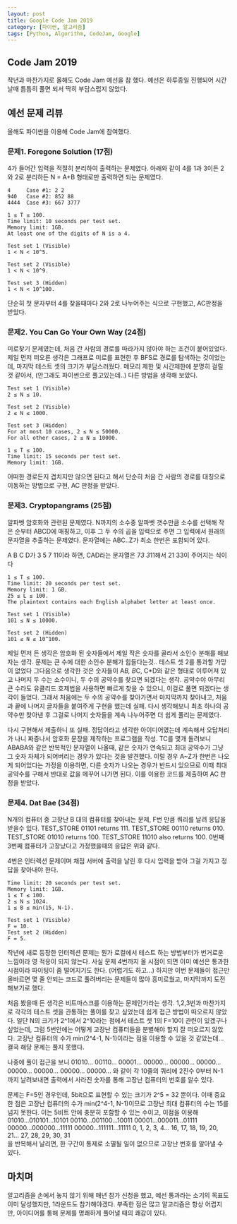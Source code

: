 ```yaml
---
layout: post
title: Google Code Jam 2019
category: [파이썬, 알고리즘]
tags: [Python, Algorithm, CodeJam, Google]
---
```


## Code Jam 2019
작년과 마찬가지로 올해도 Code Jam 예선을 참 했다.
예선은 하루종일 진행되어 시간날때 틈틈히 풀면 되서 딱히 부담스럽지 않았다.

## 예선 문제 리뷰
올해도 파이썬을 이용해 Code Jam에 참여했다.

### 문제1. Foregone Solution (17점)
4가 들어간 입력을 적절히 분리하여 출력하는 문제였다.
아래와 같이 4를 1과 3이든 2와 2로 분리하든 N = A+B 형태로만 출력하면 되는 문제였다.

```
4     Case #1: 2 2
940   Case #2: 852 88
4444  Case #3: 667 3777

1 ≤ T ≤ 100.
Time limit: 10 seconds per test set.
Memory limit: 1GB.
At least one of the digits of N is a 4.

Test set 1 (Visible)
1 < N < 10^5.

Test set 2 (Visible)
1 < N < 10^9.

Test set 3 (Hidden)
1 < N < 10^100.
```

단순히 첫 문자부터 4를 찾을때마다 2와 2로 나누어주는 식으로 구현했고, AC판정을 받았다.


### 문제2. You Can Go Your Own Way (24점)
미로찾기 문제였는데, 처음 간 사람의 경로를 따라가지 않아야 하는 조건이 붙어있었다.
제일 먼저 떠오른 생각은 그래프로 미로를 표현한 후 BFS로 경로를 탐색하는 것이었는데, 마지막 테스트 셋의 크기가 부담스러웠다.
메모리 제한 및 시간제한에 분명히 걸릴 것 같아서, (안그래도 파이썬으로 풀고있는데..) 다른 방법을 생각해 보았다.

```
Test set 1 (Visible)
2 ≤ N ≤ 10.

Test set 2 (Visible)
2 ≤ N ≤ 1000.

Test set 3 (Hidden)
For at most 10 cases, 2 ≤ N ≤ 50000.
For all other cases, 2 ≤ N ≤ 10000.

1 ≤ T ≤ 100.
Time limit: 15 seconds per test set.
Memory limit: 1GB.
```

어떠한 경로든지 겹치지만 않으면 된다고 해서 단순히 처음 간 사람의 경로를 대칭으로 이동하는 방법으로 구현, AC 판정을 받았다.


### 문제3. Cryptopangrams (25점)
알파벳 암호화와 관련된 문제였다. N까지의 소수중 알파벳 갯수만큼 소수를 선택해 작은 순부터 ABCD에 매핑하고,
이후 그 두 수의 곱을 입력으로 주면 그 입력에서 원래의 문자열을 추출하는 문제였다.
문자열에는 ABC..Z가 최소 한번은 포함되어 있다.

A B C D가 3 5 7 11이라 하면, CAD라는 문자열은 7*3 3*11해서 21 33이 주어지는 식이다

 ```
 1 ≤ T ≤ 100.
 Time limit: 20 seconds per test set.
 Memory limit: 1 GB.
 25 ≤ L ≤ 100.
 The plaintext contains each English alphabet letter at least once.
 
 Test set 1 (Visible)
 101 ≤ N ≤ 10000.
 
 Test set 2 (Hidden)
 101 ≤ N ≤ 10^100.
 ```
 제일 먼저 든 생각은 암호화 된 숫자들에서 제일 작은 숫자를 골라서 소인수 분해를 해보자는 생각.
 문제는 큰 수에 대한 소인수 분해가 힘들다는것.. 테스트 셋 2를 통과할 가망이 없었다
 그다음으로 생각한 것은 숫자들이 A*B, B*C, C*D와 같은 형태로 이루어져 있고 나머지 두 수는 소수이니,
 두 수의 공약수를 찾으면 되겠다는 생각.
 공약수야 아무리 큰 수라도 유클리드 호제법을 사용하면 빠르게 찾을 수 있으니, 이걸로 풀면 되겠다는 생각이 들었다.
 그래서 처음에는 두 수의 공약수를 찾아가면서 마지막까지 찾아내고, 처음과 끝에 나머지 글자들을 붙여주게 구현을 했는데 실패.
 다시 생각해보니 최초 하나의 공약수만 찾아낸 후 그걸로 나머지 숫자들을 계속 나누어주면 더 쉽게 풀리는 문제였다.
 
 다시 구현해서 제출하니 또 실패. 정답이라고 생각한 아이디어였는데 계속해서 오답처리가 나니 짜증나서 암호화 문장을 제작하는 프로그램을 작성. TC를 몇개 돌려보니 ABABA와 같은 반복적인 문자열이 나올때, 같은 숫자가 연속되고 최대 공약수가 그냥 그 숫자 자체가 되어버리는 경우가 있다는 것을 발견했다.
 이럴 경우 A~Z가 한번은 나오게 되어있다는 가정을 이용하면, 다른 숫자가 나오는 경우가 반드시 있으므로 이때 최대공약수를 구해서 반대로 값을 메꾸어 나가면 된다. 이를 이용한 코드를 제출하여 AC 판정을 받았다.

### 문제4. Dat Bae (34점)
N개의 컴퓨터 중 고장난 B 대의 컴퓨터를 찾아내는 문제, F번 만큼 쿼리를 날려 응답을 받을수 있다.
TEST_STORE 01101 returns 111.
TEST_STORE 00110 returns 010.
TEST_STORE 01010 returns 100.
TEST_STORE 11010 also returns 100.
0번째 3번째 컴퓨터가 고장났다고 가정했을때의 응답은 위와 같다.

4번은 인터렉션 문제이며 채점 서버에 출력을 날린 후 다시 입력을 받아 그걸 가지고 정답을 찾아내야 한다.

```
Time limit: 20 seconds per test set.
Memory limit: 1GB.
1 ≤ T ≤ 100.
2 ≤ N ≤ 1024.
1 ≤ B ≤ min(15, N-1).

Test set 1 (Visible)
F = 10.
Test set 2 (Hidden)
F = 5.
```

작년에 새로 등장한 인터렉션 문제는 뭔가 로컬에서 테스트 하는 방법부터가 번거로운 느낌이라 영 적응이 되지 않는다.
사실 문제 4번까지 올 시점이 되면 이미 예선은 통과한 시점이라 파이팅이 좀 떨어지기도 한다. (어렵기도 하고...)
하지만 이번 문제들이 접근만 올바르면 몇 줄 안되는 코드로 풀려버리는 문제들이 많아 흥미로웠고, 마지막까지 도전해보기로 했다.

처음 봤을때 든 생각은 비트마스크를 이용하는 문제인가라는 생각. 
1,2,3번과 마찬가지로 각각의 테스트 셋을 관통하는 풀이를 찾고 싶었는데 쉽게 접근 방법이 떠오르지 않았다.
일단 N의 크기가 2^1에서 2^10라는 점에서 테스트 셋 1의 F=10이 관련이 있겠구나 싶었는데, 
그럼 5번안에는 어떻게 고장난 컴퓨터들을 분별해야 할지 잘 떠오르지 않았다.
고장난 컴퓨터의 수가 min(2^4-1, N-1)이라는 점을 이용할 수 있을 것 같았는데...
결국 해당 문제는 풀지 못했다.

나중에 풀이 접근을 보니
01010...
00110...
00001...
00000...
00000...
00000...
00000...
00000...
00000...
00000...
와 같이 각 10줄의 쿼리에 2진수 0부터 N-1 까지 날려보내면 출력에서 사라진 숫자를 통해 고장난 컴퓨터의 번호를 알수 있다.

문제는 F=5인 경우인데, 5bit으로 표현할 수 있는 크기가 2^5 = 32 뿐이다.
이때 중요한 점은 고장난 컴퓨터의 수가 min(2^4-1, N-1)이므로 고장난 최대 컴퓨터의 수는 15를 넘지 못한다.
이는 5비트 안에 충분히 포함할 수 있는 수이고, 이점을 이용해
01010...010101...10101
00110...001100...10011
00001...000011...01111
00000...000000...11111
00000...111111...11111
0, 1, 2, 3, 4... 16, 17, 18, 19, 20, 21... 27, 28, 29, 30, 31  
을 반복해서 날리면, 한 구간이 통제로 소멸될 일이 없으므로 고장난 번호를 알아낼 수 있다. 


## 마치며
알고리즘을 손에서 놓지 않기 위해 매년 참가 신청을 했고, 예선 통과라는 소기의 목표도 이미 달성했지만, 1라운드도 참가해야겠다.
부족한 점은 많고 알고리즘은 항상 어렵지만,  아이디어를 통해 문제를 명쾌하게 풀어낼 때의 쾌감이 있다.
